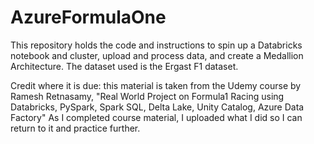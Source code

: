 # AzureFormulaOne

This repository holds the code and instructions to spin up a Databricks notebook and cluster, upload and process data, and create a Medallion Architecture. The dataset used is the Ergast F1 dataset.

Credit where it is due: this material is taken from the Udemy course by Ramesh Retnasamy, "Real World Project on Formula1 Racing using Databricks, PySpark, Spark SQL, Delta Lake, Unity Catalog, Azure Data Factory"
As I completed course material, I uploaded what I did so I can return to it and practice further.
